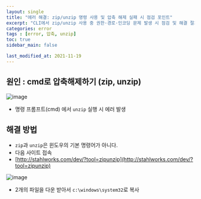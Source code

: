 ```yaml
---
layout: single
title: "에러 해결: zip/unzip 명령 사용 및 압축 해제 실패 시 점검 포인트"
excerpt: "CLI에서 zip/unzip 사용 중 권한·경로·인코딩 문제 발생 시 점검 및 해결 절차"
categories: error
tags : [error, 압축, unzip]
toc: true
sidebar_main: false

last_modified_at: 2021-11-19
---
```


## 원인 : cmd로 압축해제하기 (zip, unzip)

![image](https://user-images.githubusercontent.com/78655692/142626407-037fb5c9-867f-4eea-a23b-1d52f8bb3617.png)

- 명령 프롬프트(cmd) 에서 `unzip` 실행 시 에러 발생 

## 해결 방법 

- `zip`과 `unzip`은 윈도우의 기본 명령어가 아니다. 
- 다음 사이트 접속
- [http://stahlworks.com/dev/?tool=zipunzip](http://stahlworks.com/dev/?tool=zipunzip)

![image](https://user-images.githubusercontent.com/78655692/142626680-108f3d73-a53e-4ac8-9714-ee0c2747936d.png)

- 2개의 파일을 다운 받아서 `c:\windows\system32`로 복사